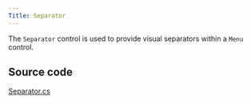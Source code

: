 ```yaml
---
Title: Separator
---
```


The `Separator` control is used to provide visual separators within a `Menu` control.

## Source code
[Separator.cs](https://github.com/AvaloniaUI/Avalonia/blob/master/src/Avalonia.Controls/Separator.cs)
